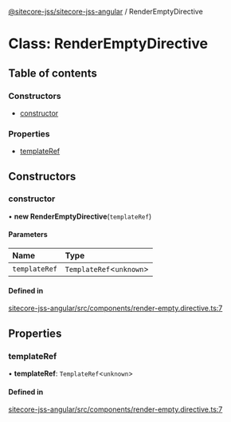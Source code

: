 [@sitecore-jss/sitecore-jss-angular](../README.md) / RenderEmptyDirective

# Class: RenderEmptyDirective

## Table of contents

### Constructors

- [constructor](RenderEmptyDirective.md#constructor)

### Properties

- [templateRef](RenderEmptyDirective.md#templateref)

## Constructors

### constructor

• **new RenderEmptyDirective**(`templateRef`)

#### Parameters

| Name | Type |
| :------ | :------ |
| `templateRef` | `TemplateRef`\<`unknown`\> |

#### Defined in

[sitecore-jss-angular/src/components/render-empty.directive.ts:7](https://github.com/Sitecore/jss/blob/d718d76c7/packages/sitecore-jss-angular/src/components/render-empty.directive.ts#L7)

## Properties

### templateRef

• **templateRef**: `TemplateRef`\<`unknown`\>

#### Defined in

[sitecore-jss-angular/src/components/render-empty.directive.ts:7](https://github.com/Sitecore/jss/blob/d718d76c7/packages/sitecore-jss-angular/src/components/render-empty.directive.ts#L7)
